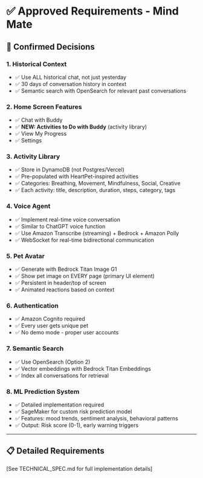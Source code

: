 # ✅ Approved Requirements - Mind Mate

## 🎯 Confirmed Decisions

### **1. Historical Context**
- ✅ Use ALL historical chat, not just yesterday
- ✅ 30 days of conversation history in context
- ✅ Semantic search with OpenSearch for relevant past conversations

### **2. Home Screen Features**
- ✅ Chat with Buddy
- ✅ **NEW: Activities to Do with Buddy** (activity library)
- ✅ View My Progress
- ✅ Settings

### **3. Activity Library**
- ✅ Store in DynamoDB (not Postgres/Vercel)
- ✅ Pre-populated with HeartPet-inspired activities
- ✅ Categories: Breathing, Movement, Mindfulness, Social, Creative
- ✅ Each activity: title, description, duration, steps, category, tags

### **4. Voice Agent**
- ✅ Implement real-time voice conversation
- ✅ Similar to ChatGPT voice function
- ✅ Use Amazon Transcribe (streaming) + Bedrock + Amazon Polly
- ✅ WebSocket for real-time bidirectional communication

### **5. Pet Avatar**
- ✅ Generate with Bedrock Titan Image G1
- ✅ Show pet image on EVERY page (primary UI element)
- ✅ Persistent in header/top of screen
- ✅ Animated reactions based on context

### **6. Authentication**
- ✅ Amazon Cognito required
- ✅ Every user gets unique pet
- ✅ No demo mode - proper user accounts

### **7. Semantic Search**
- ✅ Use OpenSearch (Option 2)
- ✅ Vector embeddings with Bedrock Titan Embeddings
- ✅ Index all conversations for retrieval

### **8. ML Prediction System**
- ✅ Detailed implementation required
- ✅ SageMaker for custom risk prediction model
- ✅ Features: mood trends, sentiment analysis, behavioral patterns
- ✅ Output: Risk score (0-1), early warning triggers

---

## 📋 Detailed Requirements

[See TECHNICAL_SPEC.md for full implementation details]
